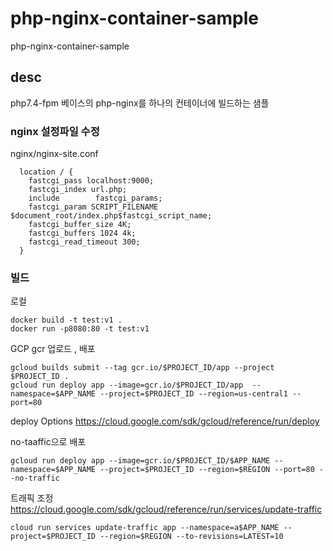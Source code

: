 # php-nginx-container-sample
php-nginx-container-sample

## desc
php7.4-fpm 베이스의 php-nginx를 하나의 컨테이너에 빌드하는 샘플

### nginx 설정파일 수정

nginx/nginx-site.conf
```
  location / {
    fastcgi_pass localhost:9000;
    fastcgi_index url.php;
    include        fastcgi_params;
    fastcgi_param SCRIPT_FILENAME $document_root/index.php$fastcgi_script_name;
    fastcgi_buffer_size 4K;
    fastcgi_buffers 1024 4k;
    fastcgi_read_timeout 300;
  }

```
### 빌드

로컬
```
docker build -t test:v1 .
docker run -p8080:80 -t test:v1
```



GCP gcr 업로드 , 배포
```
gcloud builds submit --tag gcr.io/$PROJECT_ID/app --project $PROJECT_ID .
gcloud run deploy app --image=gcr.io/$PROJECT_ID/app  --namespace=$APP_NAME --project=$PROJECT_ID --region=us-central1 --port=80
```
deploy Options
https://cloud.google.com/sdk/gcloud/reference/run/deploy

no-taaffic으로 배포
```
gcloud run deploy app --image=gcr.io/$PROJECT_ID/$APP_NAME --namespace=$APP_NAME --project=$PROJECT_ID --region=$REGION --port=80 --no-traffic
```
트래픽 조정
https://cloud.google.com/sdk/gcloud/reference/run/services/update-traffic

```
cloud run services update-traffic app --namespace=a$APP_NAME --project=$PROJECT_ID --region=$REGION --to-revisions=LATEST=10
```

